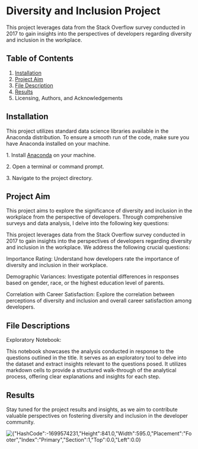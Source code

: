 ﻿# Diversity and Inclusion Project

This project leverages data from the Stack Overflow survey conducted in 2017 to gain insights into the perspectives of developers regarding diversity and inclusion in the workplace.

## Table of Contents

1. [Installation](#_installation)
1. [Project Aim](#_project_aim)
1. [File Description](#_file_descriptions)
1. [Results](#_results)
1. Licensing, Authors, and Acknowledgements

## <a name="_ref161482661"></a><a name="_installation"></a> Installation

This project utilizes standard data science libraries available in the Anaconda distribution. To ensure a smooth run of the code, make sure you have Anaconda installed on your machine.

1\. Install [Anaconda](https://www.anaconda.com/products/distribution) on your machine.

2\. Open a terminal or command prompt.

3\. Navigate to the project directory.

## <a name="_project_aim"></a>Project Aim 

This project aims to explore the significance of diversity and inclusion in the workplace from the perspective of developers. Through comprehensive surveys and data analysis, I delve into the following key questions:

This project leverages data from the Stack Overflow survey conducted in 2017 to gain insights into the perspectives of developers regarding diversity and inclusion in the workplace. We address the following crucial questions:

Importance Rating: Understand how developers rate the importance of diversity and inclusion in their workplace.

Demographic Variances: Investigate potential differences in responses based on gender, race, or the highest education level of parents.

Correlation with Career Satisfaction: Explore the correlation between perceptions of diversity and inclusion and overall career satisfaction among developers.

## <a name="_file_descriptions"></a> File Descriptions

Exploratory Notebook:

This notebook showcases the analysis conducted in response to the questions outlined in the title. It serves as an exploratory tool to delve into the dataset and extract insights relevant to the questions posed. It utilizes markdown cells to provide a structured walk-through of the analytical process, offering clear explanations and insights for each step.
## <a name="_results"></a> Results

Stay tuned for the project results and insights, as we aim to contribute valuable perspectives on fostering diversity and inclusion in the developer community.

![{"HashCode":-1699574231,"Height":841.0,"Width":595.0,"Placement":"Footer","Index":"Primary","Section":1,"Top":0.0,"Left":0.0}](Aspose.Words.f7247213-7a6a-4e23-b94c-0640dde41ee4.001.png)
